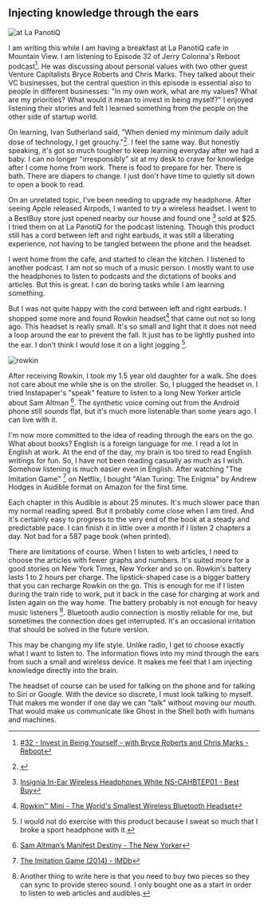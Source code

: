 ## Injecting knowledge through the ears

![at La PanotiQ](https://c2.staticflickr.com/8/7578/30206284406_7586ab595b_c.jpg)

I am writing this while I am having a breakfast at La PanotiQ cafe in Mountain
View.  I am listening to Episode 32 of Jerry Colonna's Reboot podcast[^reboot].
He was discussing about personal values with two other guest Venture
Capitalists Bryce Roberts and Chris Marks. They talked about their VC
businesses, but the central question in this episode is essential also to
people in different businesses: "In my own work, what are my values? What are
my priorities? What would it mean to invest in being myself?" I enjoyed
listening their stories and felt I learned something from the people on the
other side of startup world.

On learning, Ivan Sutherland said, "When denied my minimum daily adult dose of
technology, I get grouchy."[^sutherland]. I feel the same way. But honestly
speaking, it's got so much tougher to keep learning everyday after we had a
baby. I can no longer "irresponsibly" sit at my desk to crave for knowledge
after I come home from work. There is food to prepare for her. There is bath.
There are diapers to change. I just don't have time to quietly sit down
to open a book to read.

On an unrelated topic, I've been needing to upgrade my headphone. After seeing
Apple released Airpods, I wanted to try a wireless headset. I went to a
BestBuy store just opened nearby our house and found one [^insignia] sold at
$25. I tried them on at La PanotiQ for the podcast listening. Though this
product still has a cord between left and right earbuds, it was still a
liberating experience, not having to be tangled between the phone and the headset.

I went home from the cafe, and started to clean the kitchen. I listened to
another podcast.  I am not so much of a music person. I mostly want to use the
headphones to listen to podcasts and the dictations of books and articles. But
this is great. I can do boring tasks while I am learning something.

But I was not quite happy with the cord between left and right earbuds. I
shopped some more and found Rowkin headset[^rowkin] that came out not so long
ago.  This headset is really small. It's so small and light that it does not
need a loop around the ear to prevent the fall. It just has to be lightly
pushed into the ear. I don't think I would lose it on a light jogging
[^exercise].

![rowkin](https://c2.staticflickr.com/6/5349/30236320921_4ffcc9b225_z.jpg)

After receiving Rowkin, I took my 1.5 year old daughter for a walk. She does
not care about me while she is on the stroller. So, I plugged the headset in.
I tried Instapaper's "speak" feature to listen to a long New Yorker article
about Sam Altman [^altman]. The synthetic voice coming out from the Android
phone still sounds flat, but it's much more listenable than some years ago. I
can live with it.

I'm now more committed to the idea of reading through the ears on the go. What
about books? English is a foreign language for me. I read a lot in English
at work. At the end of the day, my brain is too tired to read English writings
for fun. So, I have not been reading casually as much as I wish. Somehow
listening is much easier even in English. After watching "The Imitation Game"
[^imitation] on Netflix, I bought "Alan Turing: The Enigma" by Andrew Hodges
in Audible format on Amazon for the first time.

Each chapter in this Audible is about 25 minutes. It's much slower pace than my
normal reading speed. But it probably come close when I am tired. And it's
certainly easy to progress to the very end of the book at a steady and
predictable pace. I can finish it in little over a month if I listen 2 chapters
a day. Not bad for a 587 page book (when printed).

There are limitations of course. When I listen to web articles, I need to
choose the articles with fewer graphs and numbers. It's suited more for a good
stories on New York Times, New Yorker and so on. Rowkin's battery lasts 1 to 2
hours per charge. The lipstick-shaped case is a bigger battery that you can
recharge Rowkin on the go. This is enough for me if I listen during the train
ride to work, put it back in the case for charging at work and listen again on
the way home. The battery probably is not enough for heavy music listeners
[^stereo]. Bluetooth audio connection is mostly reliable for me, but sometimes
the connection does get interrupted. It's an occasional irritation that should
be solved in the future version.

This may be changing my life style. Unlike radio, I get to choose exactly what
I want to listen to. The information flows into my mind through the ears from
such a small and wireless device. It makes me feel that I am injecting
knowledge directly into the brain.

The headset of course can be used for talking on the phone and for talking to
Siri or Google. With the device so discrete, I must look talking to myself.
That makes me wonder if one day we can "talk" without moving our mouth. That
would make us communicate like Ghost in the Shell both with humans and
machines.

[^reboot]: [#32 - Invest in Being Yourself - with Bryce Roberts and Chris Marks - Reboot](https://www.reboot.io/episode/32-invest-in-being-yourself-with-bryce-roberts-and-chris-marks/)
[^sutherland]: [](http://vlsicad.ucsd.edu/Research/Advice/technologyAndCourage.pdf)
[^insignia]: [Insignia In-Ear Wireless Headphones White NS-CAHBTEP01 - Best Buy](http://www.bestbuy.com/site/insignia-in-ear-wireless-headphones-white/5053000.p?skuId=5053000)
[^rowkin]: [Rowkin™ Mini - The World's Smallest Wireless Bluetooth Headset](http://www.rowkin.com/)
[^exercise]: I would not do exercise with this product because I sweat so much that I broke a sport headphone with it.
[^altman]: [Sam Altman’s Manifest Destiny - The New Yorker](http://www.newyorker.com/magazine/2016/10/10/sam-altmans-manifest-destiny)
[^imitation]: [The Imitation Game (2014) - IMDb](http://www.imdb.com/title/tt2084970/)
[^stereo]: Another thing to write here is that you need to buy two pieces so
they can sync to provide stereo sound. I only bought one as a start in order to listen to web articles and audibles.
